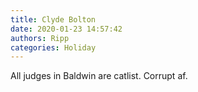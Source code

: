 ```yaml
---
title: Clyde Bolton
date: 2020-01-23 14:57:42
authors: Ripp
categories: Holiday
---
```


 All judges in Baldwin are catlist.
Corrupt af.
